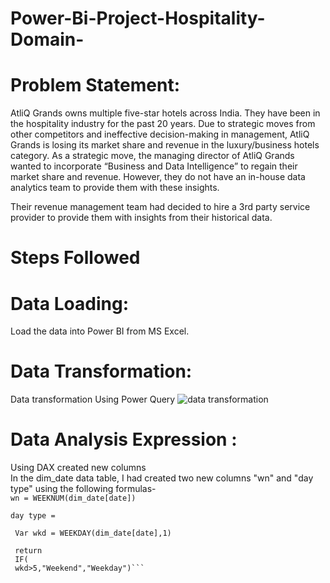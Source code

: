 # Power-Bi-Project-Hospitality-Domain-

# Problem Statement: 
AtliQ Grands owns multiple five-star hotels across India. They have been in the hospitality industry for the past 20 years. Due to strategic moves from other competitors and ineffective decision-making in management, AtliQ Grands is losing its market share and revenue in the luxury/business hotels category. As a strategic move, the managing director of AtliQ Grands wanted to incorporate “Business and Data Intelligence” to regain their market share and revenue. However, they do not have an in-house data analytics team to provide them with these insights.

Their revenue management team had decided to hire a 3rd party service provider to provide them with insights from their historical data.
# Steps Followed 
# Data Loading: 
Load the data into Power BI from MS Excel. 
# Data Transformation: 
Data transformation Using Power Query 
![data transformation ](https://github.com/Jgithub02/Power-Bi-Project-Hospitality-Domain-/assets/164842901/e616d647-851a-4b4b-a48f-4e8d7c9ae3f1)
# Data Analysis Expression :
Using DAX created new columns 
<br> 
In the dim_date data table, I had created two new columns "wn" and "day type" using the following formulas-
<br>
```wn = WEEKNUM(dim_date[date])``` 
<br>
```
day type = 
 
 Var wkd = WEEKDAY(dim_date[date],1)

 return
 IF(
 wkd>5,"Weekend","Weekday")```



